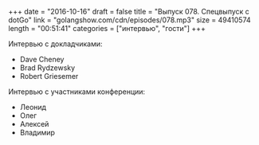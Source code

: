 +++
date = "2016-10-16"
draft = false
title = "Выпуск 078. Спецвыпуск с dotGo"
link = "golangshow.com/cdn/episodes/078.mp3"
size = 49410574
length = "00:51:41"
categories = ["интервью", "гости"]
+++

Интервью с докладчиками:

- Dave Cheney
- Brad Rydzewsky
- Robert Griesemer

Интервью с участниками конференции:

- Леонид
- Олег
- Алексей
- Владимир
